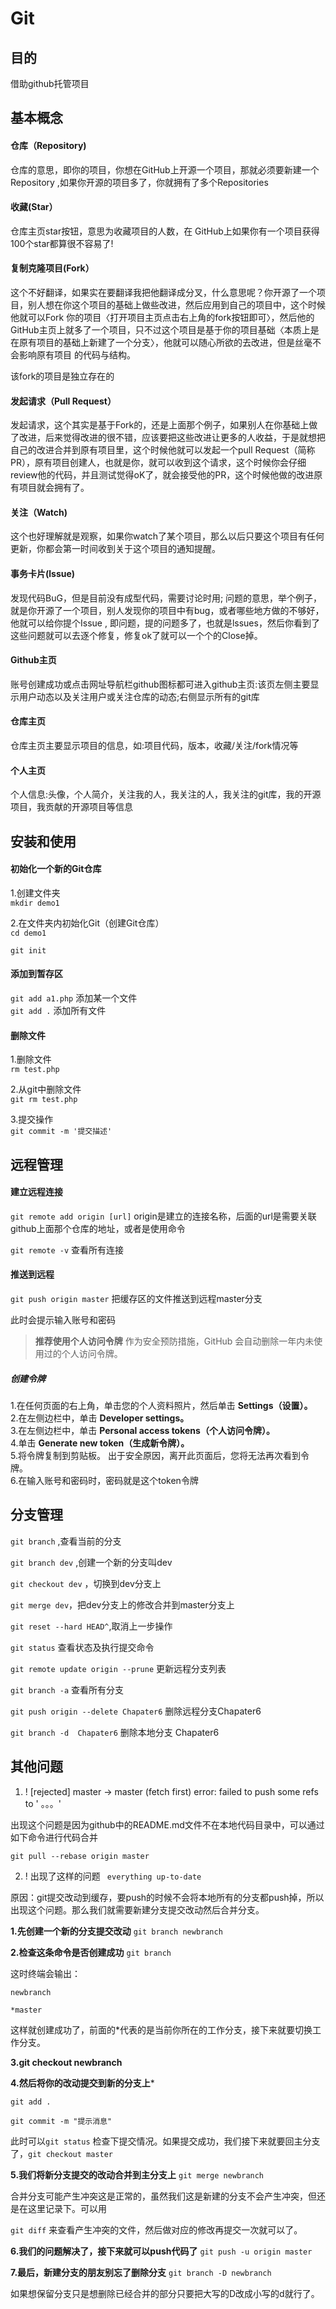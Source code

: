 # Git

## 目的

借助github托管项目

## 基本概念

#### 仓库（Repository)

  仓库的意思，即你的项目，你想在GitHub上开源一个项目，那就必须要新建一个Repository ,如果你开源的项目多了，你就拥有了多个Repositories 

#### 收藏(Star）

  仓库主页star按钮，意思为收藏项目的人数，在 GitHub上如果你有一个项目获得100个star都算很不容易了!

#### 复制克隆项目(Fork）

  这个不好翻译，如果实在要翻译我把他翻译成分叉，什么意思呢？你开源了一个项目，别人想在你这个项目的基础上做些改进，然后应用到自己的项目中，这个时候他就可以Fork 你的项目〈打开项目主页点击右上角的fork按钮即可〉，然后他的GitHub主页上就多了一个项目，只不过这个项目是基于你的项目基础〈本质上是在原有项目的基础上新建了一个分支〉，他就可以随心所欲的去改进，但是丝毫不会影响原有项目 的代码与结构。

  该fork的项目是独立存在的

####  发起请求（Pull Request）

发起请求，这个其实是基于Fork的，还是上面那个例子，如果别人在你基础上做了改进，后来觉得改进的很不错，应该要把这些改进让更多的人收益，于是就想把自己的改进合并到原有项目里，这个时候他就可以发起一个pull Request（简称PR），原有项目创建人，也就是你，就可以收到这个请求，这个时候你会仔细review他的代码，并且测试觉得oK了，就会接受他的PR，这个时候他做的改进原有项目就会拥有了。

#### 关注（Watch)

这个也好理解就是观察，如果你watch了某个项目，那么以后只要这个项目有任何更新，你都会第一时间收到关于这个项目的通知提醒。

#### 事务卡片(lssue)

发现代码BuG，但是目前没有成型代码，需要讨论时用;
问题的意思，举个例子，就是你开源了一个项目，别人发现你的项目中有bug，或者哪些地方做的不够好，他就可以给你提个Issue , 即问题，提的问题多了，也就是lssues，然后你看到了这些问题就可以去逐个修复，修复ok了就可以一个个的Close掉。

#### Github主页

账号创建成功或点击网址导航栏github图标都可进入github主页:该页左侧主要显示用户动态以及关注用户或关注仓库的动态;右侧显示所有的git库

#### 仓库主页

仓库主页主要显示项目的信息，如:项目代码，版本，收藏/关注/fork情况等

#### 个人主页

个人信息:头像，个人简介，关注我的人，我关注的人，我关注的git库，我的开源项目，我贡献的开源项目等信息



## 安装和使用

#### 初始化一个新的Git仓库

1.创建文件夹 <br/>
`mkdir demo1`

2.在文件夹内初始化Git（创建Git仓库） <br/>
`cd demo1`  <br/>

`git init` 

#### 添加到暂存区
`git add a1.php` 添加某一个文件 <br/>
`git add .` 添加所有文件

#### 删除文件
1.删除文件<br/>
`rm test.php`<br/>

2.从git中删除文件<br/>
`git rm test.php`<br/>

3.提交操作<br/>
`git commit -m '提交描述'`



## 远程管理

#### 建立远程连接
`git remote add origin [url]` origin是建立的连接名称，后面的url是需要关联github上面那个仓库的地址，或者是使用命令<br>

`git remote -v` 查看所有连接

#### 推送到远程
`git push origin master` 把缓存区的文件推送到远程master分支

此时会提示输入账号和密码

>**推荐使用个人访问令牌**
作为安全预防措施，GitHub 会自动删除一年内未使用过的个人访问令牌。

##### 创建令牌
1.在任何页面的右上角，单击您的个人资料照片，然后单击 **Settings（设置）。**<br>
2.在左侧边栏中，单击 **Developer settings。**<br>
3.在左侧边栏中，单击 **Personal access tokens（个人访问令牌）。**<br>
4.单击 **Generate new token（生成新令牌）。**<br>
5.将令牌复制到剪贴板。 出于安全原因，离开此页面后，您将无法再次看到令牌。<br>
6.在输入账号和密码时，密码就是这个token令牌


## 分支管理

`git branch` ,查看当前的分支

`git branch dev` ,创建一个新的分支叫dev

`git checkout dev` ，切换到dev分支上

`git merge dev`，把dev分支上的修改合并到master分支上

`git reset --hard HEAD^`,取消上一步操作

`git status` 查看状态及执行提交命令

`git remote update origin --prune` 更新远程分支列表

`git branch -a` 查看所有分支

`git push origin --delete Chapater6` 删除远程分支Chapater6

`git branch -d  Chapater6` 删除本地分支 Chapater6


## 其他问题

1. ! [rejected] master -> master (fetch first) error: failed to push some refs to ' 。。。'

出现这个问题是因为github中的README.md文件不在本地代码目录中，可以通过如下命令进行代码合并

`git pull --rebase origin master`

2. ! 出现了这样的问题 ` everything up-to-date`

原因：git提交改动到缓存，要push的时候不会将本地所有的分支都push掉，所以出现这个问题。那么我们就需要新建分支提交改动然后合并分支。

**1.先创建一个新的分支提交改动**
`git branch newbranch`

**2.检查这条命令是否创建成功**
`git branch`

这时终端会输出：
```
newbranch

*master
```
这样就创建成功了，前面的*代表的是当前你所在的工作分支，接下来就要切换工作分支。

**3.git checkout newbranch**

**4.然后将你的改动提交到新的分支上***
```
git add .

git commit -m "提示消息"
```

此时可以`git status` 检查下提交情况。如果提交成功，我们接下来就要回主分支了，`git checkout master`

**5.我们将新分支提交的改动合并到主分支上**
`git merge newbranch`

合并分支可能产生冲突这是正常的，虽然我们这是新建的分支不会产生冲突，但还是在这里记录下。可以用

`git diff` 来查看产生冲突的文件，然后做对应的修改再提交一次就可以了。

**6.我们的问题解决了，接下来就可以push代码了**
`git push -u origin master`

**7.最后，新建分支的朋友别忘了删除分支**
`git branch -D newbranch`

如果想保留分支只是想删除已经合并的部分只要把大写的D改成小写的d就行了。
